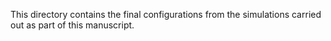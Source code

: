 This directory contains the final configurations from the simulations carried out as part of this manuscript.
